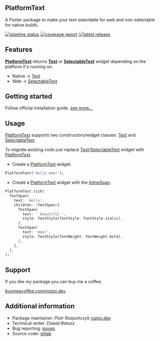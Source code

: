 <!-- 
This README describes the package. If you publish this package to pub.dev,
this README's contents appear on the landing page for your package.

For information about how to write a good package README, see the guide for
[writing package pages](https://dart.dev/guides/libraries/writing-package-pages). 

For general information about developing packages, see the Dart guide for
[creating packages](https://dart.dev/guides/libraries/create-library-packages)
and the Flutter guide for
[developing packages and plugins](https://flutter.dev/developing-packages). 
-->

## PlatformText

A Flutter package to make your text selectable for web and non-selectable for native builds.

[![pipeline status](https://gitlab.com/rozpo.dev/platform_text/badges/main/pipeline.svg)](https://gitlab.com/rozpo.dev/platform_text)
[![coverage report](https://gitlab.com/rozpo.dev/platform_text/badges/main/coverage.svg)](https://gitlab.com/rozpo.dev/platform_text/-/jobs)
[![latest release](https://gitlab.com/rozpo.dev/platform_text/-/badges/release.svg)](https://gitlab.com/rozpo.dev/platform_text/-/releases)

## Features

[__PlatformText__](https://pub.dev/documentation/platform_text/latest/platform_text/PlatformText-class.html) returns [__Text__](https://api.flutter.dev/flutter/widgets/Text-class.html) or [__SelectableText__](https://api.flutter.dev/flutter/material/SelectableText-class.html) widget depending on the platform it's running on.
- Native &rarr; [Text](https://api.flutter.dev/flutter/widgets/Text-class.html)
- Web &rarr; [SelectableText](https://api.flutter.dev/flutter/material/SelectableText-class.html)

## Getting started

Follow official installation guide. [see more...](https://pub.dev/packages/platform_text/install)

## Usage

[PlatformText](https://pub.dev/documentation/platform_text/latest/platform_text/PlatformText-class.html) supports two constructors/widget classes: [Text](https://api.flutter.dev/flutter/widgets/Text-class.html) and [SelectableText](https://api.flutter.dev/flutter/material/SelectableText-class.html).

To migrate existing code just replace [Text](https://api.flutter.dev/flutter/widgets/Text-class.html)/[SelectableText](https://api.flutter.dev/flutter/material/SelectableText-class.html) widget with [PlatformText](https://pub.dev/documentation/platform_text/latest/platform_text/PlatformText-class.html).

- Create a [PlatformText](https://pub.dev/documentation/platform_text/latest/platform_text/PlatformText-class.html) widget.

```dart
PlatformText('Hello mom!');
```

- Create a [PlatformText](https://pub.dev/documentation/platform_text/latest/platform_text/PlatformText-class.html) widget with the [InlineSpan](https://api.flutter.dev/flutter/painting/InlineSpan-class.html).

```dart
PlatformText.rich(
  TextSpan(
    text: 'Hello',
    children: <TextSpan>[
      TextSpan(
        text: ' beautiful ',
        style: TextStyle(fontStyle: FontStyle.italic),
      ),
      TextSpan(
        text: 'mom!',
        style: TextStyle(fontWeight: FontWeight.bold),
      ),
    ],
  ),
);
```
## Support

If you like my package you can buy me a coffee.

[buymeacoffee.com/rozpo.dev](https://www.buymeacoffee.com/rozpo.dev)

## Additional information

- Package maintainer: _Piotr Rozpończyk_ [rozpo.dev](https://rozpo.dev)
- Technical writer: _Dawid Ratusz_
- Bug reporting: [issues](https://gitlab.com/rozpo.dev/platform_text/-/issues)
- Source code: [gitlab](https://gitlab.com/rozpo.dev/platform_text)
